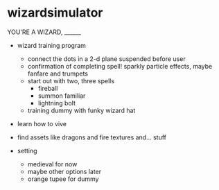 # wizardsimulator
YOU'RE A WIZARD, ______

- wizard training program
  - connect the dots in a 2-d plane suspended before user
  - confirmation of completing spell! sparkly particle effects, maybe fanfare and trumpets
  - start out with two, three spells
    - fireball
    - summon familiar
    - lightning bolt
  - training dummy with funky wizard hat
- learn how to vive
- find assets like dragons and fire textures and... stuff

- setting
  - medieval for now
  - maybe other options later
  - orange tupee for dummy
